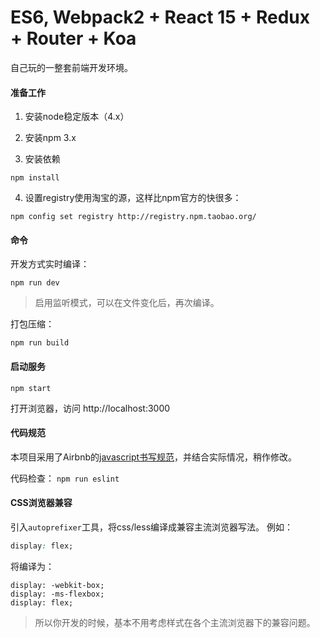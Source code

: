 # ES6, Webpack2 + React 15 + Redux + Router + Koa

自己玩的一整套前端开发环境。

#### 准备工作
1. 安装node稳定版本（4.x）

2. 安装npm 3.x

3. 安装依赖

```
npm install
```

4. 设置registry使用淘宝的源，这样比npm官方的快很多：
```
npm config set registry http://registry.npm.taobao.org/
```

#### 命令
开发方式实时编译：
```
npm run dev
```
> 启用监听模式，可以在文件变化后，再次编译。

打包压缩：
```
npm run build
```

#### 启动服务
```
npm start
```

打开浏览器，访问 http://localhost:3000


#### 代码规范
本项目采用了Airbnb的[javascript书写规范](https://github.com/airbnb/javascript)，并结合实际情况，稍作修改。

代码检查：
`npm run eslint`


#### CSS浏览器兼容
引入`autoprefixer`工具，将css/less编译成兼容主流浏览器写法。
例如：
```css
display: flex;
```
将编译为：
```
display: -webkit-box;
display: -ms-flexbox;
display: flex;
```
>所以你开发的时候，基本不用考虑样式在各个主流浏览器下的兼容问题。
